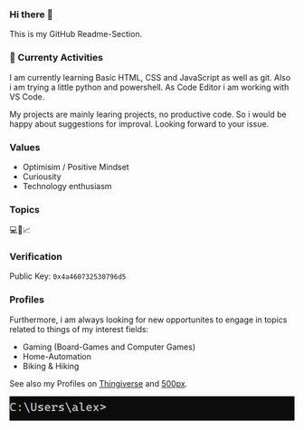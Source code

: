 ### Hi there 👋
This is my GitHub Readme-Section.

### 🌱 Currenty Activities
I am currently learning Basic HTML, CSS and JavaScript as well as git. Also i am trying a little python and powershell. As Code Editor i am working with VS Code.

My projects are mainly learing projects, no productive code. So i would be happy about suggestions for improval.
Looking forward to your issue.

### Values
- Optimisim / Positive Mindset
- Curiousity
- Technology enthusiasm

### Topics
💻🔑📈

### Verification
Public Key:
				`0x4a460732530796d5`

### Profiles
Furthermore, i am always looking for new opportunites to engage in topics related to things of my interest fields:
- Gaming (Board-Games and Computer Games)
- Home-Automation
- Biking & Hiking

See also my Profiles on [Thingiverse](http://www.bit.ly/alos-things) and [500px](https://500px.com/p/alexandero?view=photos).

![CMD](./media/CMD.gif)

<!--
**alos-source/alos-source** is a ✨ _special_ ✨ repository because its `README.md` (this file) appears on your GitHub profile.

Here are some ideas to get you started:

- 🔭 I’m currently working on ...
- 🌱 I’m currently learning ...
- 👯 I’m looking to collaborate on ...
- 🤔 I’m looking for help with ...
- 💬 Ask me about ...
- 📫 How to reach me: ...
- 😄 Pronouns: ...
- ⚡ Fun fact: ...
-->
